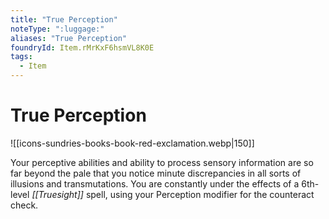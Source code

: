 ```yaml
---
title: "True Perception"
noteType: ":luggage:"
aliases: "True Perception"
foundryId: Item.rMrKxF6hsmVL8K0E
tags:
  - Item
---
```


# True Perception
![[icons-sundries-books-book-red-exclamation.webp|150]]

Your perceptive abilities and ability to process sensory information are so far beyond the pale that you notice minute discrepancies in all sorts of illusions and transmutations. You are constantly under the effects of a 6th-level _[[Truesight]]_ spell, using your Perception modifier for the counteract check.
